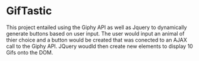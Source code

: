 # GifTastic
This project entailed using the Giphy API as well as Jquery to dynamically generate buttons based on user input. The user would input an animal of thier choice and a button would be created that was conected to an AJAX call to the Giphy API. JQuery woudld then create new elements to display 10 Gifs onto the DOM. 


